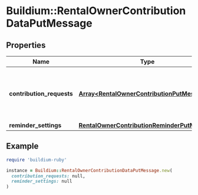 # Buildium::RentalOwnerContributionDataPutMessage

## Properties

| Name | Type | Description | Notes |
| ---- | ---- | ----------- | ----- |
| **contribution_requests** | [**Array&lt;RentalOwnerContributionPutMessage&gt;**](RentalOwnerContributionPutMessage.md) | The contribution request details associated with the task. | [optional] |
| **reminder_settings** | [**RentalOwnerContributionReminderPutMessage**](RentalOwnerContributionReminderPutMessage.md) |  | [optional] |

## Example

```ruby
require 'buildium-ruby'

instance = Buildium::RentalOwnerContributionDataPutMessage.new(
  contribution_requests: null,
  reminder_settings: null
)
```

